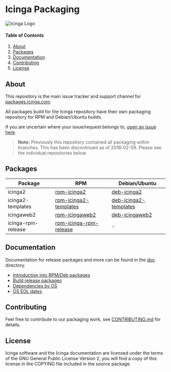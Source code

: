 # Icinga Packaging

![Icinga Logo](https://www.icinga.com/wp-content/uploads/2014/06/icinga_logo.png)

#### Table of Contents

1. [About](#about)
2. [Packages](#packages)
3. [Documentation](#documentation)
4. [Contributing](#contributing)
5. [License](#license)

## About

This repository is the main issue tracker and support channel for [packages.icinga.com].

All packages build for the Icinga repository have their own packaging repository for RPM and Debian/Ubuntu builds.

If you are uncertain where your issue/request belongs to, [open an issue here](https://github.com/Icinga/icinga-packaging/issues/new).

> **Note:**
> Previously this repository contained all packaging within branches.
> This has been discontinued as of 2018-02-06. Please see the individual
> repositories below.

## Packages

Package            | RPM           | Debian/Ubuntu
-------------------|---------------|--------------
icinga2            | [rpm-icinga2] | [deb-icinga2]
icinga2-templates  | [rpm-icinga2-templates] | [deb-icinga2-templates]
icingaweb2         | [rpm-icingaweb2] | [deb-icingaweb2]
icinga-rpm-release | [rpm-icinga-rpm-release] | -

## Documentation

Documentation for release packages and more can be found in the [doc](doc/) directory.

* [Introduction into RPM/Deb packages](doc/01-Introduction.md)
* [Build release packages](doc/02-Release-Packages.md)
* [Dependencies by OS](doc/03-Dependencies.md)
* [OS EOL dates](doc/04-OS-EOL.md)

## Contributing

Feel free to contribute to our packaging work, see [CONTRIBUTING.md](CONTRIBUTING.md) for details.

## License

Icinga software and the Icinga documentation are licensed under the terms of the GNU
General Public License Version 2, you will find a copy of this license in the
COPYING file included in the source package.

[packages.icinga.com]: https://packages.icinga.com
[rpm-icinga2]: https://github.com/Icinga/rpm-icinga2
[deb-icinga2]: https://github.com/Icinga/deb-icinga2
[rpm-icinga2-templates]: https://github.com/Icinga/rpm-icinga2-templates
[deb-icinga2-templates]: https://github.com/Icinga/deb-icinga2-templates
[rpm-icingaweb2]: https://github.com/Icinga/rpm-icingaweb2
[deb-icingaweb2]: https://github.com/Icinga/deb-icingaweb2
[rpm-icinga-rpm-release]: https://github.com/Icinga/rpm-icinga-rpm-release
